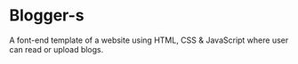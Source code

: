 # Blogger-s
A font-end template of a website using HTML, CSS &amp; JavaScript where user can read or upload blogs.
